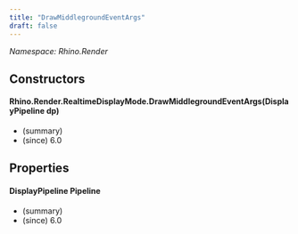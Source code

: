 ```yaml
---
title: "DrawMiddlegroundEventArgs"
draft: false
---
```


*Namespace: Rhino.Render*
## Constructors
#### Rhino.Render.RealtimeDisplayMode.DrawMiddlegroundEventArgs(DisplayPipeline dp)
- (summary) 
- (since) 6.0
## Properties
#### DisplayPipeline Pipeline
- (summary) 
- (since) 6.0

